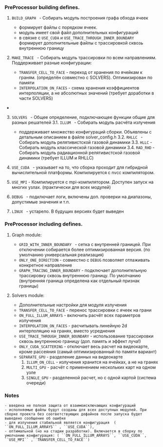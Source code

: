 ### PreProcessor building defines.

1. ```BUILD_GRAPH ```   - Собирать модуль построения графа обхода ячеек
    - формирует файлы с порядком ячеек. 
    - модуль имеет свой файл дополнительных конфигураций
    - в связке с ``USE_CUDA`` и ``USE_TRACE_THROUGH_INNER_BOUNDARY `` формирует дополнительные файлы с трассировкой сквозь внутреннюю границу

2. ```MAKE_TRACE ```    - Собирать модуль трассировки по всем направлениям. Поддерживает разные конфигурации:
    -   ``TRANSFER_CELL_TO_FACE``   - переход от хранения по ячейкам к граням. (определён совместно с SOLVERS). Оптимизирован по памяти
    -   ``INTERPOLATION_ON_FACES``  - схема хранения коэффициентов интерполяции, а не абсолютных значений (требует доработки в части SOLVERS)
- 
3. ```SOLVERS ```       - Общее определение, подключающее функции общие для разных решателей
3.1. ```ILLUM ```       - Собирать модуль расчёта излучения
    - поддерживает множество конфигураций сборки. Объявлены с детальным описанием в файле solver_config.h
3.2. ```RHLLC ```       - Собирать модуль релятивистской газовой динамики
3.3. ```HLLC```         - Собирать модуль классической газовой динамики
3.4. ```RAD_RHD```       - Собирать модуль радиационной релятивистской газовой динамики (требует ILLUM и RHLLC)

4. ```USE_CUDA ```      - указывает на то, что сборка проходит для гибридной вычислительной платформы. Компилируется с nvcc компилятором.
5. ```USE_MPI```        - Компилируется с mpi-компилятором. Доступен запуск на многих узлах. (практически для всех модулей)

6. ```DEBUG ```         - подключает логи, включены доп. проверки на диапазоны, допустимые значения и т.п.
7. ```LINUX ```         - устарело. В будущих версиях будет выведен


### PreProcessor including defines.

1. Graph module: 
    - ``GRID_WITH_INNER_BOUNDARY ``     - сетка с внутренней границей. При отключении собирается более оптимизированная версия. (по умолчанию универсальная реализация)
    - ``ONLY_ONE_DIRECTION``            - совместно с ``DEBUG`` позволяет отлаживать конкретное направление
    - ``GRAPH_TRACING_INNER_BOUNDARY``  -  подключает дополнительную трассировку сквозь внутреннюю границу. По умолчанию (внутренняя граница определена как отдельный признак границы)

2. Solvers module:
    - Дополнительные настройки для модуля излучения
    - ``TRANSFER_CELL_TO_FACE``            - перенос трассировки с ячеек на грани
    - ``ON_FULL_ILLUM_ARRAYS``             - включить расчёт всех параметров излучения
    - ``INTERPOLATION_ON_FACES``           - расчитывать линейную 2d интерполяцию на гранях, вместо усреднения
    - ``USE_TRACE_THROUGH_INNER_BOUNDARY`` - использование трассировки сквозь внутреннюю границу (доп. память и эффект луча!)
    - ``ONLY_CUDA_SCATTERING``             - отключает весь расчет на видеокарте, кроме рассеяния (самый оптимизированный по памяти вариант)
    - ``SEPARATE_GPU``                     - разделение данных на видеокарте
        1. ``ILLUM_ON_CELL``                    - излучения хранится на ячейках, а не на гранях
        2. ``MULTI_GPU``                        - расчёт с применением нескольких карт на одном узле
        3. ``SINGLE_GPU``                       - разделенной расчет, но с одной картой (система очереди)


### Notes
    - введена не полная защита от взаимоисключающих конфигураций
    - исполняемые файлы будут созданы для всех доступных модулей. При сборке проекта без соответствующих дефайнов после запуска будет выведено сообщение об ошибке
    - для излучения стабильной является конфигурация  ( ``ON_FULL_ILLUM_ARRAYS`` , ``USE_CUDA``),
    - оптимальной (но на стадии разработки). Включается в сборку по умолчанию конфигурация: ( ``ON_FULL_ILLUM_ARRAYS``, ``USE_CUDA``, ``USE_MPI`` ,``TRANSFER_CELL_TO_FACE``)